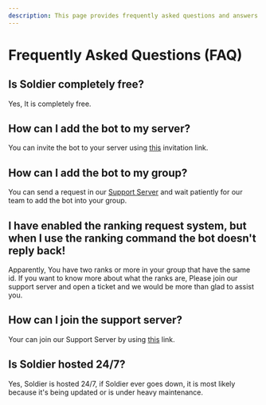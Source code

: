 ```yaml
---
description: This page provides frequently asked questions and answers to them.
---
```


# Frequently Asked Questions \(FAQ\)

## Is Soldier completely free?

Yes, It is completely free.

## How can I add the bot to my server?

You can invite the bot to your server using [this](https://discord.com/api/oauth2/authorize?client_id=827196477993648129&permissions=2483416279&scope=bot) invitation link.

## How can I add the bot to my group?

You can send a request in our [Support Server](https://discord.gg/pUkr5VrvU2) and wait patiently for our team to add the bot into your group.

## I have enabled the ranking request system, but when I use the ranking command the bot doesn't reply back!

Apparently, You have two ranks or more in your group that have the same id. If you want to know more about what the ranks are, Please join our support server and open a ticket and we would be more than glad to assist you. 

## How can I join the support server?

Your can join our Support Server by using [this](https://discord.gg/pUkr5VrvU2) link.

## Is Soldier hosted 24/7?

Yes, Soldier is hosted 24/7, if Soldier ever goes down, it is most likely because it's being updated or is under heavy maintenance.

